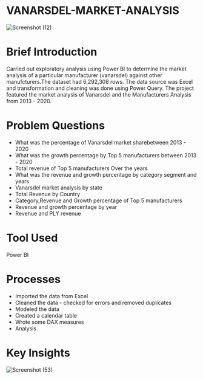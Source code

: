 # VANARSDEL-MARKET-ANALYSIS
![Screenshot (12)](https://github.com/EstherNdu/VANARSDEL-MARKET-REPORT/assets/128849587/41813677-5781-4102-973a-bf852d93076d)


# Brief Introduction
Carried out exploratory analysis using Power BI to determine the market analysis of a particular 
manufacturer (vanarsdel) against other manufcturers.The dataset had 6,292,308 rows. The data source
was Excel and transformation and cleaning was done using Power Query. The project featured the market
analysis of Vanarsdel and the Manufacturers Analysis from 2013 - 2020.

# Problem Questions
* What was the percentage of Vanarsdel market sharebetween 2013 - 2020
* What was the growth percentage by Top 5 manufacturers between 2013 - 2020
* Total revenue of Top 5 manufacturers Over the years
* What was the revenue and growth percentage by category segment and years
* Vanarsdel market analysis by state
* Total Revenue by Country
* Category,Revenue and Growth percentage of Top 5 manufacturers
* Revenue and growth percentage by year
* Revenue and PLY revenue

# Tool Used
Power BI

# Processes
* Imported the data from Excel
* Cleaned the data - checked for errors and removed duplicates
* Modeled the data
* Created a calendar table
* Wrote some DAX measures
* Analysis


# Key Insights

![Screenshot (53)](https://github.com/EstherNdu/VANARSDEL-MARKET-REPORT/assets/128849587/f95435e9-f514-4972-bb2b-10438a7c7932)
